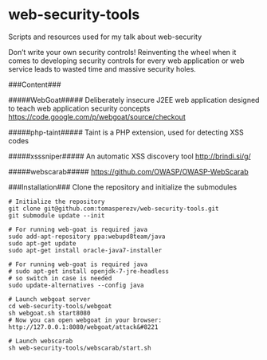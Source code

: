 web-security-tools
==================

Scripts and resources used for my talk about web-security

Don’t write your own security controls! 
Reinventing the wheel when it comes to developing security controls for every web application or web service leads to wasted time and massive security holes.

###Content###

#####WebGoat#####
Deliberately insecure J2EE web application designed to teach web application security concepts
https://code.google.com/p/webgoat/source/checkout

#####php-taint#####
Taint is a PHP extension, used for detecting XSS codes

#####xsssniper#####
An automatic XSS discovery tool http://brindi.si/g/

#####webscarab#####
https://github.com/OWASP/OWASP-WebScarab

###Installation###
Clone the repository and initialize the submodules

```
# Initialize the repository
git clone git@github.com:tomasperezv/web-security-tools.git
git submodule update --init

# For running web-goat is required java
sudo add-apt-repository ppa:webupd8team/java
sudo apt-get update
sudo apt-get install oracle-java7-installer

# For running web-goat is required java
# sudo apt-get install openjdk-7-jre-headless
# so switch in case is needed
sudo update-alternatives --config java

# Launch webgoat server
cd web-security-tools/webgoat
sh webgoat.sh start8080
# Now you can open webgoat in your browser: http://127.0.0.1:8080/webgoat/attack&#8221

# Launch webscarab
sh web-security-tools/webscarab/start.sh
```
